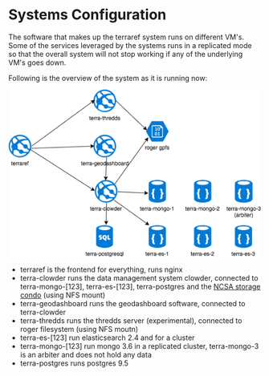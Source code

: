 # Systems Configuration

The software that makes up the terraref system runs on different VM's. Some of the services leveraged by the systems runs in a replicated mode so that the overall system will not stop working if any of the underlying VM's goes down.

Following is the overview of the system as it is running now:

![](../.gitbook/assets/systems.png)

* terraref is the frontend for everything, runs nginx
* terra-clowder runs the data management system clowder, connected to terra-mongo-\[123\], terra-es-\[123\], terra-postgres and the [NCSA storage condo](https://wiki.ncsa.illinois.edu/display/NRE/About+NCSA#AboutNCSA-StorageCondo) \(using NFS mount\)
* terra-geodashboard runs the geodashboard software, connected to terra-clowder
* terra-thredds runs the thredds server \(experimental\), connected to roger filesystem \(using NFS moutn\)
* terra-es-\[123\] run elasticsearch 2.4 and for a cluster
* terra-mongo-\[123\] run mongo 3.6 in a replicated cluster, terra-mongo-3 is an arbiter and does not hold any data
* terra-postgres runs postgres 9.5

